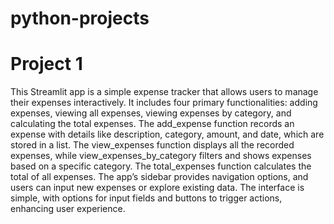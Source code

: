 # python-projects

# Project 1

This Streamlit app is a simple expense tracker that allows users to manage their expenses interactively. It includes four primary functionalities: adding expenses, viewing all expenses, viewing expenses by category, and calculating the total expenses. The add_expense function records an expense with details like description, category, amount, and date, which are stored in a list. The view_expenses function displays all the recorded expenses, while view_expenses_by_category filters and shows expenses based on a specific category. The total_expenses function calculates the total of all expenses. The app’s sidebar provides navigation options, and users can input new expenses or explore existing data. The interface is simple, with options for input fields and buttons to trigger actions, enhancing user experience.
